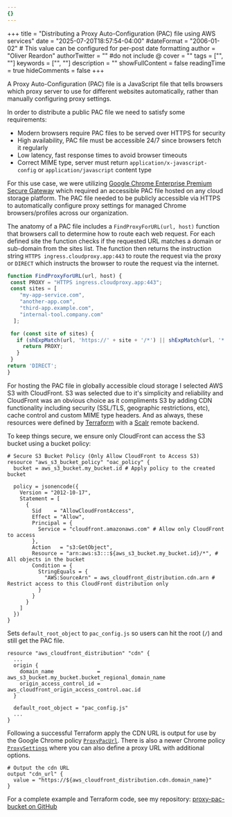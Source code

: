 ```yaml
---
{}
---
```


+++
title = "Distributing a Proxy Auto-Configuration (PAC) file using AWS services"
date = "2025-07-20T18:57:54-04:00"
#dateFormat = "2006-01-02" # This value can be configured for per-post date formatting
author = "Oliver Reardon"
authorTwitter = "" #do not include @
cover = ""
tags = ["", ""]
keywords = ["", ""]
description = ""
showFullContent = false
readingTime = true
hideComments = false
+++

A Proxy Auto-Configuration (PAC) file is a JavaScript file that tells browsers which proxy server to use for different websites automatically, rather than manually configuring proxy settings.

In order to distribute a public PAC file we need to satisfy some requirements:

- Modern browsers require PAC files to be served over HTTPS for security
- High availability, PAC file must be accessible 24/7 since browsers fetch it regularly
- Low latency, fast response times to avoid browser timeouts
- Correct MIME type, server must return `application/x-javascript-config` or `application/javascript` content type

For this use case, we were utilizing [Google Chrome Enterprise Premium Secure Gateway](https://cloud.google.com/beyondcorp-enterprise/docs/security-gateway-saas-apps) which required an accessible PAC file hosted on any cloud storage platform. The PAC file needed to be publicly accessible via HTTPS to automatically configure proxy settings for managed Chrome browsers/profiles across our organization.

The anatomy of a PAC file includes a `FindProxyForURL(url, host)` function that browsers call to determine how to route each web request. For each defined site the function checks if the requested URL matches a domain or sub-domain from the sites list. The function then returns the instruction string `HTTPS ingress.cloudproxy.app:443` to route the request via the proxy or `DIRECT` which instructs the browser to route the request via the internet.

```javascript
function FindProxyForURL(url, host) {
 const PROXY = "HTTPS ingress.cloudproxy.app:443";
 const sites = [
    "my-app-service.com",
    "another-app.com",
    "third-app.example.com",
    "internal-tool.company.com"
  ];

 for (const site of sites) {
   if (shExpMatch(url, 'https://' + site + '/*') || shExpMatch(url, '*.' + site + '/*')) {
     return PROXY;
   }
 }
return 'DIRECT';
}
```

For hosting the PAC file in globally accessible cloud storage I selected AWS S3 with CloudFront. S3 was selected due to it's simplicity and reliability and CloudFront was an obvious choice as it compliments S3 by adding CDN functionality including security (SSL/TLS, geographic restrictions, etc), cache control and custom MIME type headers. And as always, these resources were defined by [Terraform](https://www.hashicorp.com/en/products/terraform) with a [Scalr](https://docs.scalr.io/docs/introduction) remote backend.

To keep things secure, we ensure only CloudFront can access the S3 bucket using a bucket policy:

```hcl
# Secure S3 Bucket Policy (Only Allow CloudFront to Access S3)
resource "aws_s3_bucket_policy" "oac_policy" {
  bucket = aws_s3_bucket.my_bucket.id # Apply policy to the created bucket

  policy = jsonencode({
    Version = "2012-10-17",
    Statement = [
      {
        Sid    = "AllowCloudFrontAccess",
        Effect = "Allow",
        Principal = {
          Service = "cloudfront.amazonaws.com" # Allow only CloudFront to access
        },
        Action   = "s3:GetObject",
        Resource = "arn:aws:s3:::${aws_s3_bucket.my_bucket.id}/*", # All objects in the bucket
        Condition = {
          StringEquals = {
            "AWS:SourceArn" = aws_cloudfront_distribution.cdn.arn # Restrict access to this CloudFront distribution only
          }
        }
      }
    ]
  })
}
```
Sets `default_root_object` to `pac_config.js` so users can hit the root (`/`) and still get the PAC file.

```hcl
resource "aws_cloudfront_distribution" "cdn" {
  ...
  origin {
    domain_name              = aws_s3_bucket.my_bucket.bucket_regional_domain_name
    origin_access_control_id = aws_cloudfront_origin_access_control.oac.id
  }

  default_root_object = "pac_config.js"
  ...
}
```
Following a successful Terraform apply the CDN URL is output for use by the Google Chrome policy [`ProxyPacUrl`](https://chromeenterprise.google/policies/?policy=ProxyPacUrl). There is also a newer Chrome policy [`ProxySettings`](https://chromeenterprise.google/policies/#ProxySettings) where you can also define a proxy URL with additional options.

```hcl
# Output the cdn URL
output "cdn_url" {
  value = "https://${aws_cloudfront_distribution.cdn.domain_name}"
}
```

For a complete example and Terraform code, see my repository: [proxy-pac-bucket on GitHub](https://github.com/oliver-reardon/proxy-pac-bucket)